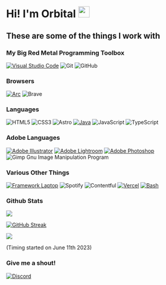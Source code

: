 # Hi! I'm Orbital <img src="https://raw.githubusercontent.com/orbitally/orbitally/master/wave.gif" height="30px">
## These are some of the things I work with

### My Big Red Metal Programming Toolbox
[![Visual Studio Code](https://custom-icon-badges.demolab.com/badge/Visual%20Studio%20Code-0078d7.svg?style=for-the-badge&logo=vsc&logoColor=white)](#)
![Git](https://img.shields.io/badge/git-%23F05033.svg?style=for-the-badge&logo=git&logoColor=white)
![GitHub](https://img.shields.io/badge/github-%23121011.svg?style=for-the-badge&logo=github&logoColor=white)

### Browsers
[![Arc](https://img.shields.io/badge/Arc-FCBFBD?style=for-the-badge&logo=arc&logoColor=000)](#)
![Brave](https://img.shields.io/badge/Brave-FB542B?style=for-the-badge&logo=Brave&logoColor=white)

### Languages
![HTML5](https://img.shields.io/badge/html5-%23E34F26.svg?style=for-the-badge&logo=html5&logoColor=white)
![CSS3](https://img.shields.io/badge/css3-%231572B6.svg?style=for-the-badge&logo=css3&logoColor=white)
![Astro](https://img.shields.io/badge/Astro-FF5D01?style=for-the-badge&logo=astro&logoColor=white)
[![Java](https://img.shields.io/badge/Java-%23ED8B00.svg?style=for-the-badge&logo=openjdk&logoColor=white)](#)
![JavaScript](https://img.shields.io/badge/javascript-%23323330.svg?style=for-the-badge&logo=javascript&logoColor=%23F7DF1E)
![TypeScript](https://img.shields.io/badge/typescript-%23007ACC.svg?style=for-the-badge&logo=typescript&logoColor=white)

### Adobe Languages
[![Adobe Illustrator](https://img.shields.io/badge/Adobe%20Illustrator-FF9A00?style=for-the-badge&logo=adobe%20illustrator&logoColor=white)](#)
[![Adobe Lightroom](https://img.shields.io/badge/Adobe%20Lightroom-31A8FF?style=for-the-badge&logo=Adobe%20Lightroom&logoColor=white)](#)
[![Adobe Photoshop](https://img.shields.io/badge/Adobe%20Photoshop-31A8FF?style=for-the-badge&logo=Adobe%20Photoshop&logoColor=black)](#)
![Gimp Gnu Image Manipulation Program](https://img.shields.io/badge/Gimp-657D8B?style=for-the-badge&logo=gimp&logoColor=FFFFFF)

### Various Other Things
[![Framework Laptop](https://img.shields.io/badge/Framework%20Laptop-gray?style=for-the-badge&logo=Framework&link=https://frame.work)](https://frame.work)
![Spotify](https://img.shields.io/badge/Spotify-1ED760?style=for-the-badge&logo=spotify&logoColor=white)
![Contentful](https://img.shields.io/badge/Contentful-2478CC?style=for-the-badge&logo=contentful&logoColor=white)
[![Vercel](https://img.shields.io/badge/Vercel-%23000000.svg?style=for-the-badge&logo=vercel&logoColor=white)](#)
[![Bash](https://img.shields.io/badge/Bash-4EAA25?style=for-the-badge&logo=gnubash&logoColor=fff)](#)

### Github Stats
<a href="https://github.com/anuraghazra/github-readme-stats"><img src="https://github-readme-stats.vercel.app/api?username=orbitally&theme=nord" /></a>

<a href="https://git.io/streak-stats"><img src="https://streak-stats.demolab.com?user=Orbitally&theme=nord&mode=weekly" alt="GitHub Streak" /></a>

<a href="https://github.com/anuraghazra/github-readme-stats">
  <img align="center" src="https://github-readme-stats.vercel.app/api/wakatime?username=Orbital&theme=nord&layout=compact" />
</a>

(Timing started on June 11th 2023)

### Give me a shout!
[![Discord](https://img.shields.io/badge/Discord-%235865F2.svg?style=for-the-badge&logo=discord&logoColor=white)](https://discord.com/users/718917343610142742)
